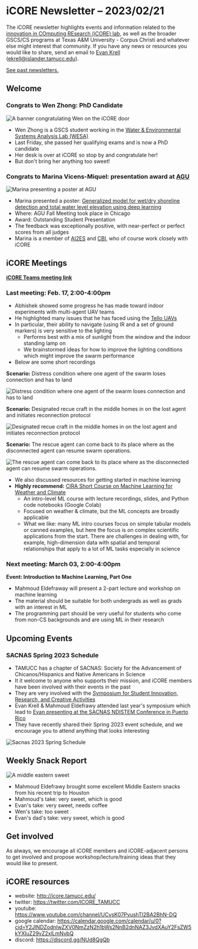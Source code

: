 # iCORE Newsletter – 2023/02/21

The iCORE newsletter highlights events and information related to the [innovation in COmputing REsearch (iCORE) lab](https://icore.tamucc.edu/),
as well as the broader GSCS/CS programs at Texas A&M University - Corpus Christi and whatever else might interest that community.
If you have any news or resources you would like to share, send an email to [Evan Krell](https://scholar.google.com/citations?user=jLuwYGAAAAAJ&hl=en) (ekrell@islander.tamucc.edu).

[See past newsletters.](https://github.com/ekrell/icore_website/tree/main/news)

## Welcome

### Congrats to Wen Zhong: PhD Candidate

![A banner congratulating Wen on the iCORE door](../img/wen_banner.jpg)

- Wen Zhong is a GSCS student working in the [Water & Environmental Systems Analysis Lab (WESA)](https://www.wesalab.com/home)
- Last Friday, she passed her qualifying exams and is now a PhD candidate
- Her desk is over at iCORE so stop by and congratulate her!
- But don't bring her anything too sweet! 

### Congrats to Marina Vicens-Miquel: presentation award at [AGU](https://www.agu.org/Fall-Meeting)

![Marina presenting a poster at AGU](../img/marina_agu.jpeg)

- Marina presented a poster: [Generalized model for wet/dry shoreline detection and total water level elevation using deep learning](https://agu.confex.com/agu/fm22/meetingapp.cgi/Paper/1092757)
- Where: AGU Fall Meeting took place in Chicago
- Award: Outstanding Student Presentation
- The feedback was exceptionally positive, with near-perfect or perfect scores from all judges
- Marina is a member of [AI2ES](https://www.ai2es.org/) and [CBI](https://www.conradblucherinstitute.org), who of course work closely with iCORE


## iCORE Meetings

**[iCORE Teams meeting link](https://teams.microsoft.com/l/meetup-join/19%3Ameeting_MDdlZDBiMTgtYzVjNS00YjhhLWE5OTctY2Y5YzMyYTljNzU5%40thread.v2/0?context=%7B%22Tid%22%3A%2234cbfaf1-67a6-4781-a9ca-514eb2550b66%22%2C%22Oid%22%3A%22994c008b-0707-4f3c-8ac0-73b65e733430%22%2C%22MessageId%22%3A%220%22%7D)**

### Last meeting: Feb. 17, 2:00-4:00pm

- Abhishek showed some progress he has made toward indoor experiments with multi-agent UAV teams
- He highlighted many issues that he has faced using the [Tello UAVs](https://www.ryzerobotics.com/tello) 
- In particular, their ability to navigate (using IR and a set of ground markers) is very sensitive to the lighting
  - Performs best with a mix of sunlight from the window and the indoor standing lamp on
  - We brainstormed ideas for how to improve the lighting conditions which might improve the swarm performance
- Below are some short recordings

**Scenario:** Distress condition where one agent of the swarm loses connection and has to land

![Distress condition where one agent of the swarm loses connection and has to land](../img/abhishek_3.gif)

**Scenario:** Designated recue craft in the middle homes in on the lost agent and initiates reconnection protocol

![Designated recue craft in the middle homes in on the lost agent and initiates reconnection protocol](../img/abhishek_4.gif)

**Scenario:** The rescue agent can come back to its place where as the disconnected agent can resume swarm operations.

![The rescue agent can come back to its place where as the disconnected agent can resume swarm operations.](../img/abhishek_5.gif)


- We also discussed resources for getting started in machine learning
- **Highly recommend:** [CIRA Short Course on Machine Learning for Weather and Climate](https://docs.google.com/document/d/1SPNxZrbHMaIEaS2dbntDow9x_tgSuFTUTOugfa2NuRo/edit)
  - An intro-level ML course with lecture recordings, slides, and Python code notebooks (Google Colab)
  - Focused on weather & climate, but the ML concepts are broadly applicable
  - What we like: many ML intro courses focus on simple tabular models or canned examples, but here the focus is on complex scientific applications from the start. There are challenges in dealing with, for example, high-dimension data with spatial and temporal relationships that apply to a lot of ML tasks especially in science


### Next meeting: March 03, 2:00-4:00pm

**Event: Introduction to Machine Learning, Part One**

- Mahmoud Eldefraway will present a 2-part lecture and workshop on machine learning
- The material should be suitable for both undergrads as well as grads with an interest in ML
- The programming part should be very useful for students who come from non-CS backgrounds and are using ML in their research


## Upcoming Events

###  SACNAS Spring 2023 Schedule

- TAMUCC has a chapter of SACNAS: Society for the Advancement of Chicanos/Hispanics and Native Americans in Science
- It it welcome to anyone who supports their mission, and iCORE members have been involved with their events in the past
- They are very involved with the [Symposium for Student Innovation, Research, and Creative Activities]((https://www.tamucc.edu/research/student-symposium/index.php))
- Evan Krell & Mahmoud Eldefrawy attended last year's symposium which lead to [Evan presenting at the SACNAS NDISTEM Conference in Puerto Rico](https://github.com/ekrell/icore_website/blob/main/news/icore_news_20230207.md)
- They have recently shared their Spring 2023 event schedule, and we encourage you to attend anything that looks interesting

![Sacnas 2023 Spring Schedule](../img/sacnas2023.png)


## Weekly Snack Report

![A middle eastern sweet](../img/mahmoudsnack.JPG)

- Mahmoud Eldefrawy brought some excellent Middle Eastern snacks from his recent trip to Houston 
- Mahmoud's take: very sweet, which is good
- Evan's take: very sweet, needs coffee
- Wen's take: too sweet
- Evan's dad's take: very sweet, which is good

## Get involved

As always, we encourage all iCORE members and iCORE-adjacent persons to get involved and propose workshop/lecture/training ideas that they would like to present.

## iCORE resources

- website: http://icore.tamucc.edu/
- twitter: https://twitter.com/ICORE_TAMUCC
- youtube: https://www.youtube.com/channel/UCvsK07PvushTI2BA2BhN-DQ
- google calendar: https://calendar.google.com/calendar/u/0?cid=Y2JlNDZodnIwZXV0NmZzN2h1bWs2NnB2dnNAZ3JvdXAuY2FsZW5kYXIuZ29vZ2xlLmNvbQ
- discord: https://discord.gg/NUd8QgQb
